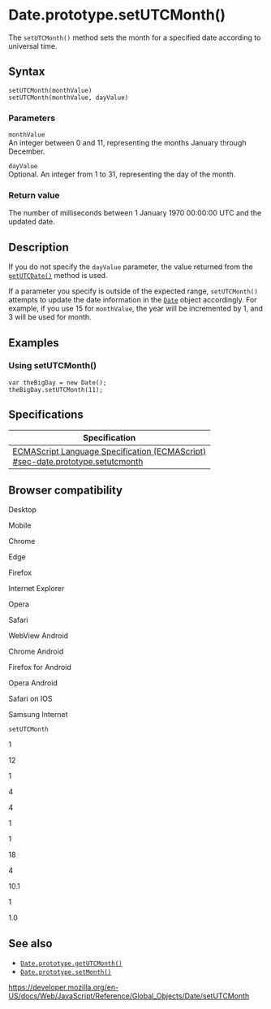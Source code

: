 Date.prototype.setUTCMonth()
============================

The `setUTCMonth()` method sets the month for a specified date according to universal time.

Syntax
------

    setUTCMonth(monthValue)
    setUTCMonth(monthValue, dayValue)

### Parameters

`monthValue`  
An integer between 0 and 11, representing the months January through December.

`dayValue`  
Optional. An integer from 1 to 31, representing the day of the month.

### Return value

The number of milliseconds between 1 January 1970 00:00:00 UTC and the updated date.

Description
-----------

If you do not specify the `dayValue` parameter, the value returned from the [`getUTCDate()`](getutcdate) method is used.

If a parameter you specify is outside of the expected range, `setUTCMonth()` attempts to update the date information in the [`Date`](../date) object accordingly. For example, if you use 15 for `monthValue`, the year will be incremented by 1, and 3 will be used for month.

Examples
--------

### Using setUTCMonth()

    var theBigDay = new Date();
    theBigDay.setUTCMonth(11);

Specifications
--------------

<table><thead><tr class="header"><th>Specification</th></tr></thead><tbody><tr class="odd"><td><a href="https://tc39.es/ecma262/#sec-date.prototype.setutcmonth">ECMAScript Language Specification (ECMAScript)<br />
<span class="small">#sec-date.prototype.setutcmonth</span></a></td></tr></tbody></table>

Browser compatibility
---------------------

Desktop

Mobile

Chrome

Edge

Firefox

Internet Explorer

Opera

Safari

WebView Android

Chrome Android

Firefox for Android

Opera Android

Safari on IOS

Samsung Internet

`setUTCMonth`

1

12

1

4

4

1

1

18

4

10.1

1

1.0

See also
--------

-   [`Date.prototype.getUTCMonth()`](getutcmonth)
-   [`Date.prototype.setMonth()`](setmonth)

<a href="https://developer.mozilla.org/en-US/docs/Web/JavaScript/Reference/Global_Objects/Date/setUTCMonth" class="_attribution-link">https://developer.mozilla.org/en-US/docs/Web/JavaScript/Reference/Global_Objects/Date/setUTCMonth</a>

